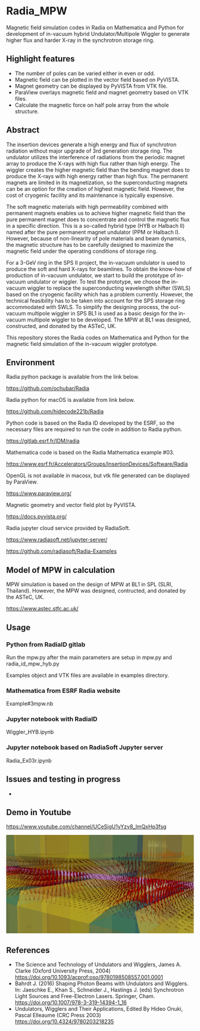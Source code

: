 # Radia_MPW
Magnetic field simulation codes in Radia on Mathematica and Python for development of in-vacuum hybrid Undulator/Multipole Wiggler to generate higher flux and harder X-ray in the synchrotron storage ring.

## Highlight features
- The number of poles can be varied either in even or odd. 
- Magnetic field can be plotted in the vector field based on PyVISTA.
- Magnet geometry can be displayed by PyVISTA from VTK file.
- ParaView overlays magnetic field and magnet geometry based on VTK files.
- Calculate the magnetic force on half pole array from the whole structure.

## Abstract
The insertion devices generate a high energy and flux of synchrotron radiation without major upgrade of 3rd generation storage ring. The undulator utilizes the interference of radiations from the periodic magnet array to produce the X-rays with high flux rather than high energy. The wiggler creates the higher magnetic field than the bending magnet does to produce the X-rays with high energy rather than high flux. The permanent magnets are limited in its magnetization, so the superconducting magnets can be an option for the creation of highest magnetic field. However, the cost of cryogenic facility and its maintenance is typically expensive.

The soft magnetic materials with high permeability combined with permanent magnets enables us to achieve higher magnetic field than the pure permanent magnet does to concentrate and control the magnetic flux in a specific direction. This is a so-called hybrid type (HYB or Halbach II) named after the pure permanent magnet undulator (PPM or Halbach I). However, because of non-linearity of pole materials and beam dynamics, the magnetic structure has to be carefully designed to maximize the magnetic field under the operating conditions of storage ring.

For a 3-GeV ring in the SPS II project, the in-vacuum undulator is used to produce the soft and hard X-rays for beamlines. To obtain the know-how of production of in-vacuum undulator, we start to build the prototype of in-vacuum undulator or wiggler. To test the prototype, we choose the in-vacuum wiggler to replace the superconducting wavelength shifter (SWLS) based on the cryogenic facility which has a problem currently. However, the technical feasibility has to be taken into account for the SPS storage ring accommodated with SWLS. To simplify the designing process, the out-vacuum multipole wiggler in SPS BL1 is used as a basic design for the in-vacuum multipole wiggler to be developed. The MPW at BL1 was designed, constructed, and donated by the ASTeC, UK.

This repository stores the Radia codes on Mathematica and Python for the magnetic field simulation of the in-vacuum wiggler prototype.

## Environment
Radia python package is available from the link below.

https://github.com/ochubar/Radia

Radia python for macOS is available from link below.

https://github.com/hidecode221b/Radia

Python code is based on the Radia ID developed by the ESRF, so the necessary files are required to run the code in addition to Radia python.

https://gitlab.esrf.fr/IDM/radia

Mathematica code is based on the Radia Mathematica example #03.

https://www.esrf.fr/Accelerators/Groups/InsertionDevices/Software/Radia

OpenGL is not available in macosx, but vtk file generated can be displayed by ParaView.

https://www.paraview.org/

Magnetic geometry and vector field plot by PyVISTA.

https://docs.pyvista.org/

Radia jupyter cloud service provided by RadiaSoft.

https://www.radiasoft.net/jupyter-server/

https://github.com/radiasoft/Radia-Examples

## Model of MPW in calculation
MPW simulation is based on the design of MPW at BL1 in SPL (SLRI, Thailand). However, the MPW was designed, contructed, and donated by the ASTeC, UK.

https://www.astec.stfc.ac.uk/

## Usage
### Python from RadiaID gitlab
Run the mpw.py after the main parameters are setup in mpw.py and radia_id_mpw_hyb.py 

Examples object and VTK files are available in examples directory.

### Mathematica from ESRF Radia website
Example#3mpw.nb

### Jupyter notebook with RadiaID
Wiggler_HYB.ipynb

### Jupyter notebook based on RadiaSoft Jupyter server
Radia_Ex03r.ipynb

## Issues and testing in progress
- 

## Demo in Youtube
https://www.youtube.com/channel/UCeSigU1yYzv8_lmQxHp3fsg


![VectorField](https://github.com/hidecode221b/Radia_MPW/blob/main/images/Screen%20Shot%202022-02-03%20at%2020.05.15.png "ParaView 3D magnetic field visualization with magnet geometry")

## References
- The Science and Technology of Undulators and Wigglers, James A. Clarke (Oxford University Press, 2004) https://doi.org/10.1093/acprof:oso/9780198508557.001.0001
- Bahrdt J. (2016) Shaping Photon Beams with Undulators and Wigglers. In: Jaeschke E., Khan S., Schneider J., Hastings J. (eds) Synchrotron Light Sources and Free-Electron Lasers. Springer, Cham. https://doi.org/10.1007/978-3-319-14394-1_16
- Undulators, Wigglers and Their Applications, Edited By Hideo Onuki, Pascal Elleaume (CRC Press 2003) https://doi.org/10.4324/9780203218235 

